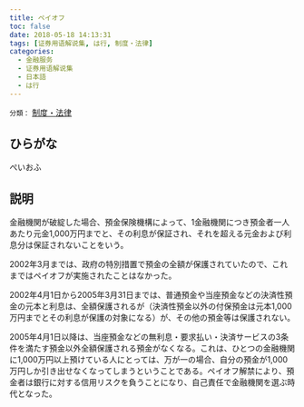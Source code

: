 ```yaml
---
title: ペイオフ
toc: false
date: 2018-05-18 14:13:31
tags: [证券用语解说集, は行, 制度・法律]
categories:
  - 金融服务
  - 证券用语解说集
  - 日本語
  - は行
---
```


`分類：` [制度・法律](/tags/制度・法律/)

## ひらがな

ぺいおふ

## 説明

金融機関が破綻した場合、預金保険機構によって、1金融機関につき預金者一人あたり元金1,000万円までと、その利息が保証され、それを超える元金および利息分は保証されないことをいう。

2002年3月までは、政府の特別措置で預金の全額が保護されていたので、これまではペイオフが実施されたことはなかった。

2002年4月1日から2005年3月31日までは、普通預金や当座預金などの決済性預金の元本と利息は、全額保護されるが（決済性預金以外の付保預金は元本1,000万円までとその利息が保護の対象になる）が、その他の預金等は保護されない。

2005年4月1日以降は、当座預金などの無利息・要求払い・決済サービスの3条件を満たす預金以外全額保護される預金がなくなる。これは、ひとつの金融機関に1,000万円以上預けている人にとっては、万が一の場合、自分の預金が1,000万円しか引き出せなくなってしまうということである。ペイオフ解禁により、預金者は銀行に対する信用リスクを負うことになり、自己責任で金融機関を選ぶ時代となった。
